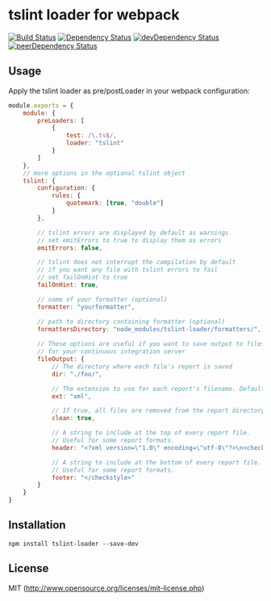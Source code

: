 # tslint loader for webpack
[![Build Status](https://travis-ci.org/wbuchwalter/tslint-loader.svg?branch=master)](https://travis-ci.org/wbuchwalter/tslint-loader)
[![Dependency Status](https://david-dm.org/wbuchwalter/tslint-loader.svg)](https://david-dm.org/wbuchwalter/tslint-loader)
[![devDependency Status](https://david-dm.org/wbuchwalter/tslint-loader/dev-status.svg)](https://david-dm.org/wbuchwalter/tslint-loader?type=dev)
[![peerDependency Status](https://david-dm.org/wbuchwalter/tslint-loader/peer-status.svg)](https://david-dm.org/wbuchwalter/tslint-loader?type=peer)

## Usage

Apply the tslint loader as pre/postLoader in your webpack configuration:

``` javascript
module.exports = {
    module: {
        preLoaders: [
            {
                test: /\.ts$/,
                loader: "tslint"
            }
        ]
    },
    // more options in the optional tslint object
    tslint: {
        configuration: {
            rules: {
                quotemark: [true, "double"]
            }
        },

        // tslint errors are displayed by default as warnings
        // set emitErrors to true to display them as errors
        emitErrors: false,

        // tslint does not interrupt the compilation by default
        // if you want any file with tslint errors to fail
        // set failOnHint to true
        failOnHint: true,        

        // name of your formatter (optional)
        formatter: "yourformatter",

        // path to directory containing formatter (optional)
        formattersDirectory: "node_modules/tslint-loader/formatters/",
        
        // These options are useful if you want to save output to files
        // for your continuous integration server
        fileOutput: {
            // The directory where each file's report is saved
            dir: "./foo/",

            // The extension to use for each report's filename. Defaults to "txt"
            ext: "xml",

            // If true, all files are removed from the report directory at the beginning of run
            clean: true,

            // A string to include at the top of every report file.
            // Useful for some report formats.
            header: "<?xml version=\"1.0\" encoding=\"utf-8\"?>\n<checkstyle version=\"5.7\">",

            // A string to include at the bottom of every report file.
            // Useful for some report formats.
            footer: "</checkstyle>"
        }
    }
}
```
## Installation

``` shell
npm install tslint-loader --save-dev
```

## License

MIT (http://www.opensource.org/licenses/mit-license.php)


